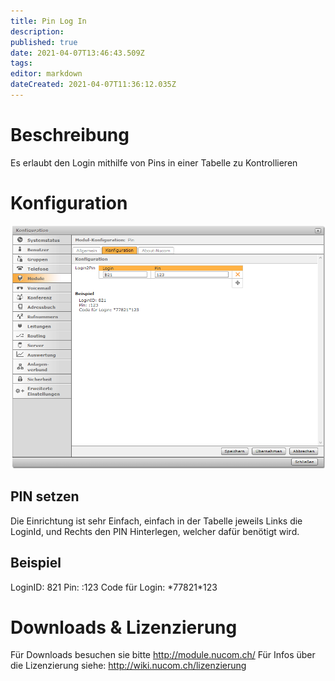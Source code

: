 ```yaml
---
title: Pin Log In
description: 
published: true
date: 2021-04-07T13:46:43.509Z
tags: 
editor: markdown
dateCreated: 2021-04-07T11:36:12.035Z
---
```


# Beschreibung
Es erlaubt den Login mithilfe von Pins in einer Tabelle zu Kontrollieren
# Konfiguration
![1](/uploads/ping-log-in/1.png "1")
## PIN setzen
Die Einrichtung ist sehr Einfach, einfach in der Tabelle jeweils Links die LoginId, und Rechts den PIN Hinterlegen, welcher dafür benötigt wird.

## Beispiel
LoginID: 821
Pin: :123
Code für Login: \*77821*123 

# Downloads & Lizenzierung
Für Downloads besuchen sie bitte http://module.nucom.ch/
Für Infos über die Lizenzierung siehe: http://wiki.nucom.ch/lizenzierung
